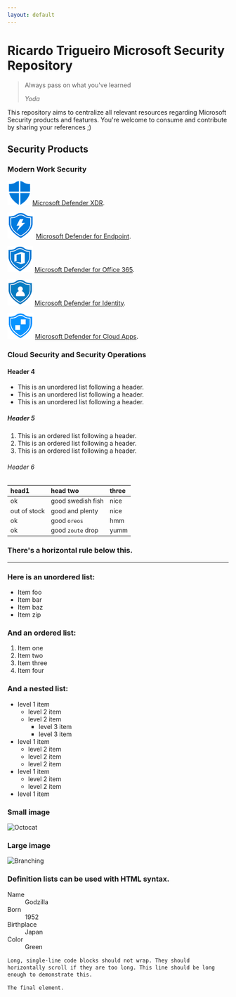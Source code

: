 ```yaml
---
layout: default
---
```


# Ricardo Trigueiro Microsoft Security Repository

> Always pass on what you've learned
>
> _Yoda_ 

This repository aims to centralize all relevant resources regarding Microsoft Security products and features.
You're welcome to consume and contribute by sharing your references ;)

## Security Products

### Modern Work Security

![XDR](./assets/icons/iconXDR.png) [Microsoft Defender XDR](./pXDR/page.html).

![MDE](./assets/icons/iconMDE.png) [Microsoft Defender for Endpoint](./pMDE/readme.md).

![MDO](./assets/icons/iconMDO.png) [Microsoft Defender for Office 365](./pMDO/readme.md).

![MDI](./assets/icons/iconMDI.png) [Microsoft Defender for Identity](./pMDI/readme.md).

![MDCA](./assets/icons/iconMDCA.png) [Microsoft Defender for Cloud Apps](./pMDCA/readme.md).


### Cloud Security and Security Operations






#### Header 4

*   This is an unordered list following a header.
*   This is an unordered list following a header.
*   This is an unordered list following a header.

##### Header 5

1.  This is an ordered list following a header.
2.  This is an ordered list following a header.
3.  This is an ordered list following a header.

###### Header 6

| head1        | head two          | three |
|:-------------|:------------------|:------|
| ok           | good swedish fish | nice  |
| out of stock | good and plenty   | nice  |
| ok           | good `oreos`      | hmm   |
| ok           | good `zoute` drop | yumm  |

### There's a horizontal rule below this.

* * *

### Here is an unordered list:

*   Item foo
*   Item bar
*   Item baz
*   Item zip

### And an ordered list:

1.  Item one
1.  Item two
1.  Item three
1.  Item four

### And a nested list:

- level 1 item
  - level 2 item
  - level 2 item
    - level 3 item
    - level 3 item
- level 1 item
  - level 2 item
  - level 2 item
  - level 2 item
- level 1 item
  - level 2 item
  - level 2 item
- level 1 item

### Small image

![Octocat](https://github.githubassets.com/images/icons/emoji/octocat.png)

### Large image

![Branching](https://guides.github.com/activities/hello-world/branching.png)


### Definition lists can be used with HTML syntax.

<dl>
<dt>Name</dt>
<dd>Godzilla</dd>
<dt>Born</dt>
<dd>1952</dd>
<dt>Birthplace</dt>
<dd>Japan</dd>
<dt>Color</dt>
<dd>Green</dd>
</dl>

```
Long, single-line code blocks should not wrap. They should horizontally scroll if they are too long. This line should be long enough to demonstrate this.
```

```
The final element.
```
